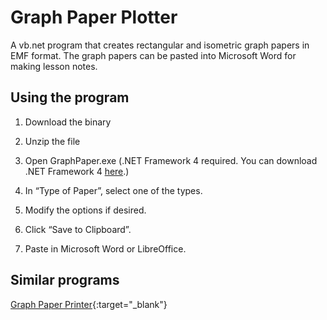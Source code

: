 # Graph Paper Plotter

A vb.net program that creates rectangular and isometric graph papers in EMF format. The graph papers can be pasted into Microsoft Word for making lesson notes.

## Using the program

1. Download the binary

1. Unzip the file

1. Open GraphPaper.exe (.NET Framework 4 required. You can download .NET Framework 4 [here](https://www.microsoft.com/download/details.aspx?id=17718).)

1. In “Type of Paper”, select one of the types.

1. Modify the options if desired.
 
1. Click “Save to Clipboard”.

1. Paste in Microsoft Word or LibreOffice.

## Similar programs

[Graph Paper Printer](http://www.snapfiles.com/get/graphpp.html){:target="_blank"}
